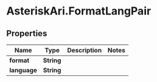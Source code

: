 # AsteriskAri.FormatLangPair

## Properties
Name | Type | Description | Notes
------------ | ------------- | ------------- | -------------
**format** | **String** |  | 
**language** | **String** |  | 
